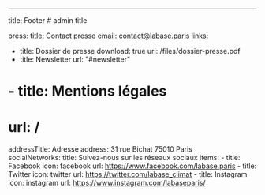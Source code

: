---
title: Footer  # admin title

press: 
  title: Contact presse
  email: contact@labase.paris
links:
  - title: Dossier de presse
    download: true
    url: /files/dossier-presse.pdf
  - title: Newsletter
    url: "#newsletter"
  # - title: Mentions légales
  #   url: /
addressTitle: Adresse
address: 31 rue Bichat 75010 Paris   
socialNetworks:
  title: Suivez-nous sur les réseaux sociaux
  items:
    - title: Facebook
      icon: facebook
      url: https://www.facebook.com/labase.paris
    - title: Twitter
      icon: twitter
      url: https://twitter.com/labase_climat
    - title: Instagram
      icon: instagram
      url: https://www.instagram.com/labaseparis/
  
